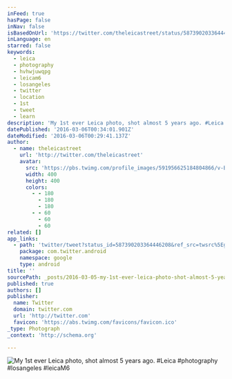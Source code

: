 ```yaml
---
inFeed: true
hasPage: false
inNav: false
isBasedOnUrl: 'https://twitter.com/theleicastreet/status/587390203364446208'
inLanguage: en
starred: false
keywords:
  - leica
  - photography
  - hvhwjuwqpg
  - leicam6
  - losangeles
  - twitter
  - location
  - 1st
  - tweet
  - learn
description: 'My 1st ever Leica photo, shot almost 5 years ago. #Leica #photography #losangeles #leicaM6'
datePublished: '2016-03-06T00:34:01.901Z'
dateModified: '2016-03-06T00:29:41.137Z'
author:
  - name: theleicastreet
    url: 'http://twitter.com/theleicastreet'
    avatar:
      src: 'https://pbs.twimg.com/profile_images/591956625184804866/v-Bq1Lcj_400x400.jpg'
      width: 400
      height: 400
      colors:
        - - 180
          - 180
          - 180
        - - 60
          - 60
          - 60
related: []
app_links:
  - path: 'twitter/tweet?status_id=587390203364446208&ref_src=twsrc%5Egoogle%7Ctwcamp%5Eandroidseo%7Ctwgr%5Estatus%7Ctwterm%5E587390203364446208'
    package: com.twitter.android
    namespace: google
    type: android
title: ''
sourcePath: _posts/2016-03-05-my-1st-ever-leica-photo-shot-almost-5-years-ago-leica-ph.md
published: true
authors: []
publisher:
  name: Twitter
  domain: twitter.com
  url: 'http://twitter.com'
  favicon: 'https://abs.twimg.com/favicons/favicon.ico'
_type: Photograph
_context: 'http://schema.org'

---
```

![My 1st ever Leica photo, shot almost 5 years ago. #Leica #photography #losangeles #leicaM6](https://s3-us-west-2.amazonaws.com/the-grid-img/p/d66d91ebe51e2157746d4e1da2b7c105ba9ea12d.jpg)